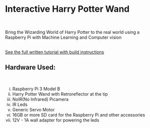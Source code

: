 <h1><b>Interactive Harry Potter Wand</b></h1>
<br>
<p>Bring the Wizarding World of Harry Potter to the real world using a Raspberry Pi with Machine Learning and Computer vision</p>
<br>
<a href="https://www.instructables.com/id/Real-Working-Harry-Potter-Wand-Using-Computer-Visi/" target = "_blank"> See the full written tutorial with build instructions</a>
<h2><b>Hardware Used:</b></h2>
<br>
<ol type = "i">
    <li> Raspberry Pi 3 Model B</li>
    <li> Harry Potter Wand with Retroreflector at the tip</li>
    <li> NoIR(No Infrared) Picamera</li>
    <li> IR Leds</li>
    <li> Generic Servo Motor</li>
    <li> 16GB or more SD card for the Raspberry Pi and other accessories</li>
    <li> 12V - 1A wall adapter for powering the leds</li>
</ol>

